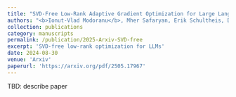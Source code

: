 ```yaml
---
title: "SVD-Free Low-Rank Adaptive Gradient Optimization for Large Language Models"
authors: "<b>Ionut-Vlad Modoranu</b>, Mher Safaryan, Erik Schultheis, Dan Alistarh"
collection: publications
category: manuscripts
permalink: /publication/2025-Arxiv-SVD-free
excerpt: 'SVD-free low-rank optimization for LLMs'
date: 2024-08-30
venue: 'Arxiv'
paperurl: 'https://arxiv.org/pdf/2505.17967'
---
```


TBD: describe paper
